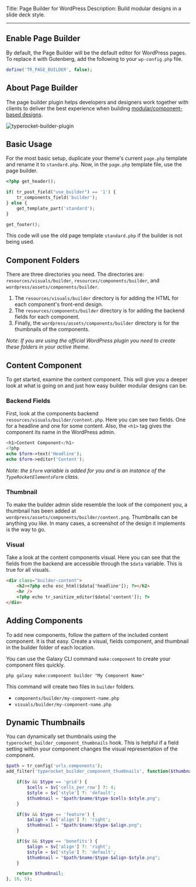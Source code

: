 Title: Page Builder for WordPress
Description: Build modular designs in a slide deck style. 

---

## Enable Page Builder

By default, the Page Builder will be the default editor for WordPress pages. To replace it with Gutenberg, add the following to your `wp-config.php` file.

```php
define('TR_PAGE_BUILDER', false);
```

## About Page Builder

The page builder plugin helps developers and designers work together with clients to deliver the best experience when building [modular/component-based designs](http://alistapart.com/article/language-of-modular-design).

![typerocket-builder-plugin](https://typerocket.com/wp-content/uploads/2020/02/page-builder-pro.gif)

## Basic Usage

For the most basic setup, duplicate your theme's current `page.php` template and rename it to `standard.php`. Now, in the `page.php` template file, use the page builder.

```php
<?php get_header();

if( tr_post_field("use_builder") == '1') {
    tr_components_field('builder');
} else {
    get_template_part('standard');
}

get_footer();
```

This code will use the old page template `standard.php` if the builder is not being used.

## Component Folders

There are three directories you need. The directories are: `resources/visuals/builder`, `resources/components/builder`, and `wordpress/assets/components/builder`.
1. The `resources/visuals/builder` directory is for adding the HTML for each component's front-end design.
2. The `resources/components/builder` directory is for adding the backend fields for each component. 
3. Finally, the `wordpress/assets/components/builder` directory is for the thumbnails of the components.

*Note: If you are using the official WordPress plugin you need to create these folders in your active theme.*

## Content Component

To get started, examine the content component. This will give you a deeper look at what is going on and just how easy builder modular designs can be.

### Backend Fields

First, look at the components backend `resources/visuals/builder/content.php`. Here you can see two fields. One for a headline and one for some content. Also, the `<h1>` tag gives the component its name in the WordPress admin.

```php
<h1>Content Component</h1>
<?php
echo $form->text('Headline');
echo $form->editor('Content');
```

*Note: the `$form` variable is added for you and is an instance of the `TypeRocketElementsForm` class.*

### Thumbnail

To make the builder admin slide resemble the look of the component you, a thumbnail has been added at `wordpress/assets/components/builder/content.png`. Thumbnails can be anything you like. In many cases, a screenshot of the design it implements is the way to go.

### Visual

Take a look at the content components visual. Here you can see that the fields from the backend are accessible through the `$data` variable. This is true for all visuals. 

```html
<div class="builder-content">
    <h2><?php echo esc_html($data['headline']); ?></h2>
    <hr />
    <?php echo tr_sanitize_editor($data['content']); ?>
</div>
```

## Adding Components

To add new components, follow the pattern of the included content component. It is that easy. Create a visual, fields component, and thumbnail in the builder folder of each location.

You can use the Galaxy CLI command `make:component`  to create your component files quickly.

```
php galaxy make:component builder "My Component Name"
```

This command will create two files in `builder` folders.

- `components/builder/my-component-name.php`
- `visuals/builder/my-component-name.php`

## Dynamic Thumbnails

You can dynamically set thumbnails using the `typerocket_builder_component_thumbnails` hook. This is helpful if a field setting within your component changes the visual representation of the component.

```php
$path = tr_config('urls.components');
add_filter('typerocket_builder_component_thumbnails', function($thumbnail, $v, $type, $name) use($path) {

    if($v && $type == 'grid') {
        $cells = $v['cells_per_row'] ?: 4;
        $style = $v['style'] ?: 'default';
        $thumbnail = "$path/$name/$type-$cells-$style.png";
    }

    if($v && $type == 'feature') {
        $align = $v['align'] ?: 'right';
        $thumbnail = "$path/$name/$type-$align.png";
    }

    if($v && $type == 'benefits') {
        $align = $v['align'] ?: 'right';
        $style = $v['style'] ?: 'default';
        $thumbnail = "$path/$name/$type-$align-$style.png";
    }

    return $thumbnail;
}, 10, 5);
```